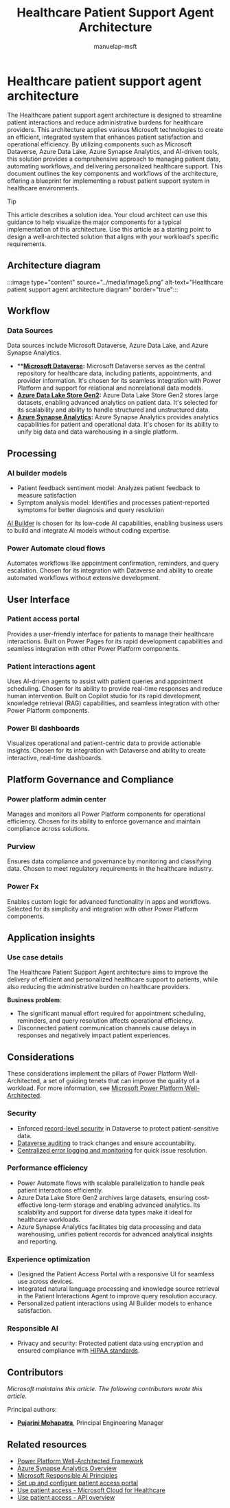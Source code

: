 ﻿---
title: Healthcare Patient Support Agent Architecture
description: Discover how the Healthcare Patient Support Agent architecture streamlines patient interactions and reduces administrative burdens for healthcare providers.
author: manuelap-msft
ms.subservice: guidance
ms.topic: solution-idea
ms.date: 02/06/2025
ms.author: mapichle
ms.reviewer: pankajsharma2087
contributors: 
  - manuelap-msft
search.audienceType: 
  - admin
  - flowmaker
---


# Healthcare patient support agent architecture

The Healthcare patient support agent architecture is designed to streamline patient interactions and reduce administrative burdens for healthcare providers. This architecture applies various Microsoft technologies to create an efficient, integrated system that enhances patient satisfaction and operational efficiency. By utilizing components such as Microsoft Dataverse, Azure Data Lake, Azure Synapse Analytics, and AI-driven tools, this solution provides a comprehensive approach to managing patient data, automating workflows, and delivering personalized healthcare support. This document outlines the key components and workflows of the architecture, offering a blueprint for implementing a robust patient support system in healthcare environments.

> [!TIP]
> This article describes a solution idea. Your cloud architect can use this guidance to help visualize the major components for a typical implementation of this architecture. Use this article as a starting point to design a well-architected solution that aligns with your workload's specific requirements.

## Architecture diagram

:::image type="content" source="../media/image5.png" alt-text="Healthcare patient support agent architecture diagram" border="true":::

## Workflow

### Data Sources

Data sources include Microsoft Dataverse, Azure Data Lake, and Azure Synapse Analytics.

- ****[Microsoft Dataverse](/power-apps/maker/data-platform/):** Microsoft Dataverse serves as the central repository for healthcare data, including patients, appointments, and provider information. It's chosen for its seamless integration with Power Platform and support for relational and nonrelational data models.
- **[Azure Data Lake Store Gen2](/azure/storage/blobs/data-lake-storage-introduction):** Azure Data Lake Store Gen2 stores large datasets, enabling advanced analytics on patient data.
It's selected for its scalability and ability to handle structured and unstructured data.
- **[Azure Synapse Analytics](/azure/synapse-analytics/overview-what-is):** Azure Synapse Analytics provides analytics capabilities for patient and operational data. It's chosen for its ability to unify big data and data warehousing in a single platform.

## Processing

### AI builder models

- Patient feedback sentiment model: Analyzes patient feedback to measure satisfaction
- Symptom analysis model: Identifies and processes patient-reported symptoms for better diagnosis and query resolution

[AI Builder](/ai-builder/overview) is chosen for its low-code AI capabilities, enabling business users to build and integrate AI models without coding expertise.

### Power Automate cloud flows

Automates workflows like appointment confirmation, reminders, and query escalation. Chosen for its integration with Dataverse and ability to create automated workflows without extensive development.

## User Interface

### Patient access portal

Provides a user-friendly interface for patients to manage their healthcare interactions. Built on Power Pages for its rapid development capabilities and seamless integration with other Power Platform components.

### Patient interactions agent

Uses AI-driven agents to assist with patient queries and appointment scheduling. Chosen for its ability to provide real-time responses and reduce human intervention. Built on Copilot studio for its rapid development, knowledge retrieval (RAG) capabilities, and seamless integration with other Power Platform components.

### Power BI dashboards

Visualizes operational and patient-centric data to provide actionable insights. Chosen for its integration with Dataverse and ability to create interactive, real-time dashboards.

## Platform Governance and Compliance

### Power platform admin center

Manages and monitors all Power Platform components for operational efficiency. Chosen for its ability to enforce governance and maintain compliance across solutions.

### Purview

Ensures data compliance and governance by monitoring and classifying data. Chosen to meet regulatory requirements in the healthcare industry.

### Power Fx

Enables custom logic for advanced functionality in apps and workflows. Selected for its simplicity and integration with other Power Platform components.

## Application insights

### Use case details

The Healthcare Patient Support Agent architecture aims to improve the delivery of efficient and personalized healthcare support to patients, while also reducing the administrative burden on healthcare providers.

**Business problem**:

- The significant manual effort required for appointment scheduling, reminders, and query resolution affects operational efficiency.
- Disconnected patient communication channels cause delays in responses and negatively impact patient experiences.

## Considerations

These considerations implement the pillars of Power Platform Well-Architected, a set of guiding tenets that can improve the quality of a workload. For more information, see [Microsoft Power Platform Well-Architected](https://aka.ms/powa).

### Security

- Enforced [record-level security](/power-platform/admin/wp-security-cds#record-level-security-in-dataverse) in Dataverse to protect patient-sensitive data.
- [Dataverse auditing](../reference-architectures/dataverse-auditing.md) to track changes and ensure accountability.
- [Centralized error logging and monitoring](/power-platform/well-architected/security/monitor-threats) for quick issue resolution.

### Performance efficiency

- Power Automate flows with scalable parallelization to handle peak patient interactions efficiently.
- Azure Data Lake Store Gen2 archives large datasets, ensuring cost-effective long-term storage and enabling advanced analytics. Its scalability and support for diverse data types make it ideal for healthcare workloads.
- Azure Synapse Analytics facilitates big data processing and data warehousing, unifies patient records for advanced analytical insights and reporting.

### Experience optimization

- Designed the Patient Access Portal with a responsive UI for seamless use across devices.
- Integrated natural language processing and knowledge source retrieval in the Patient Interactions Agent to improve query resolution accuracy.
- Personalized patient interactions using AI Builder models to enhance satisfaction.

### Responsible AI

- Privacy and security: Protected patient data using encryption and ensured compliance with [HIPAA standards](/compliance/regulatory/offering-hipaa-hitech).

## Contributors

_Microsoft maintains this article. The following contributors wrote this article._

Principal authors:

- **[Pujarini Mohapatra](https://www.linkedin.com/in/biswapm/)**, Principal Engineering Manager

## Related resources

- [Power Platform Well-Architected Framework](/power-platform/well-architected)
- [Azure Synapse Analytics Overview](/azure/synapse-analytics/)
- [Microsoft Responsible AI Principles](https://www.microsoft.com/en-in/ai/responsible-ai)
- [Set up and configure patient access portal](/dynamics365/industry/healthcare/configure-portals?toc=%2Findustry%2Fhealthcare%2Ftoc.json&bc=%2Findustry%2Fbreadcrumb%2Ftoc.json)
- [Use patient access - Microsoft Cloud for Healthcare](/dynamics365/industry/healthcare/use-patient-access#patient-portal)
- [Use patient access - API overview](/dynamics365/industry/healthcare/dataverse-healthcare-apis-overview?toc=%2Findustry%2Fhealthcare%2Ftoc.json&bc=%2Findustry%2Fbreadcrumb%2Ftoc.json#dataverse-healthcare-apis)
